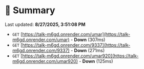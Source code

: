 # 📖 Summary
Last updated: **8/27/2025, 3:51:08 PM**

- `GET` [https://talk-m6gd.onrender.com/umar](https://talk-m6gd.onrender.com/umar) - **Down** (307ms)
- `GET` [https://talk-m6gd.onrender.com/9337](https://talk-m6gd.onrender.com/9337) - **Down** (271ms)
- `GET` [https://talk-m6gd.onrender.com/umar920](https://talk-m6gd.onrender.com/umar920) - **Down** (125ms)

